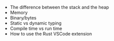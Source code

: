 - The difference between the stack and the heap
- Memory
- Binary/bytes
- Static vs dynamic typing
- Compile time vs run time
- How to use the Rust VSCode extension